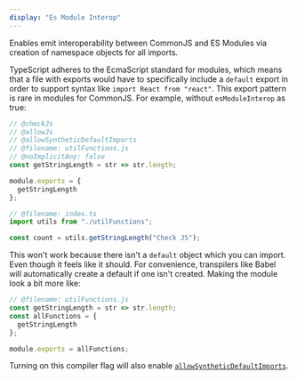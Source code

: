 ```yaml
---
display: "Es Module Interop"
---
```


Enables emit interoperability between CommonJS and ES Modules via creation of namespace objects for all imports.

TypeScript adheres to the EcmaScript standard for modules, which means that a file with exports would have to specifically
include a `default` export in order to support syntax like `import React from "react"`.
This export pattern is rare in modules for CommonJS. For example, without `esModuleInterop` as true:

```ts twoslash
// @checkJs
// @allowJs
// @allowSyntheticDefaultImports
// @filename: utilFunctions.js
// @noImplicitAny: false
const getStringLength = str => str.length;

module.exports = {
  getStringLength
};

// @filename: index.ts
import utils from "./utilFunctions";

const count = utils.getStringLength("Check JS");
```

This won't work because there isn't a `default` object which you can import. Even though it feels like it should.
For convenience, transpilers like Babel will automatically create a default if one isn't created. Making the module look a bit more like:

```js
// @filename: utilFunctions.js
const getStringLength = str => str.length;
const allFunctions = {
  getStringLength
};

module.exports = allFunctions;
```

Turning on this compiler flag will also enable [`allowSyntheticDefaultImports`](#allowSyntheticDefaultImports).

